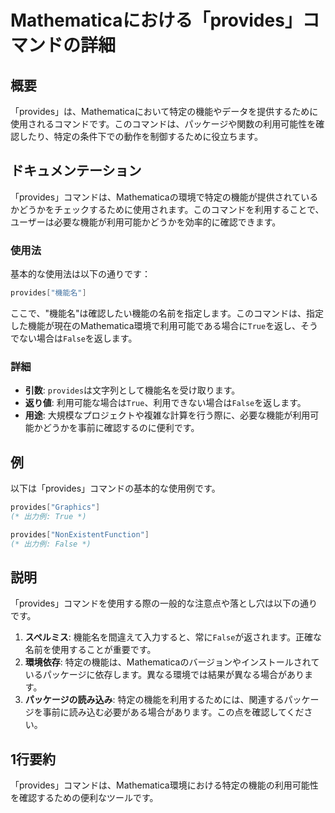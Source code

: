 <!--
Meta Description: # Mathematicaにおける「provides」コマンドの詳細 ## 概要 「provides」は、Mathematicaにおいて特定の機能やデータを提供するために使用されるコマンドです。このコマンドは、パッケージや関数の利用可能性を確認したり、特定の条件下での動作を制御するために役立ちます。...
Meta Keywords: provides, false, true, このコマンドは, コマンドは
-->

# Mathematicaにおける「provides」コマンドの詳細

## 概要
「provides」は、Mathematicaにおいて特定の機能やデータを提供するために使用されるコマンドです。このコマンドは、パッケージや関数の利用可能性を確認したり、特定の条件下での動作を制御するために役立ちます。

## ドキュメンテーション
「provides」コマンドは、Mathematicaの環境で特定の機能が提供されているかどうかをチェックするために使用されます。このコマンドを利用することで、ユーザーは必要な機能が利用可能かどうかを効率的に確認できます。

### 使用法
基本的な使用法は以下の通りです：

```mathematica
provides["機能名"]
```

ここで、"機能名"は確認したい機能の名前を指定します。このコマンドは、指定した機能が現在のMathematica環境で利用可能である場合に`True`を返し、そうでない場合は`False`を返します。

### 詳細
- **引数**: `provides`は文字列として機能名を受け取ります。
- **返り値**: 利用可能な場合は`True`、利用できない場合は`False`を返します。
- **用途**: 大規模なプロジェクトや複雑な計算を行う際に、必要な機能が利用可能かどうかを事前に確認するのに便利です。

## 例
以下は「provides」コマンドの基本的な使用例です。

```mathematica
provides["Graphics"]
(* 出力例: True *)

provides["NonExistentFunction"]
(* 出力例: False *)
```

## 説明
「provides」コマンドを使用する際の一般的な注意点や落とし穴は以下の通りです。

1. **スペルミス**: 機能名を間違えて入力すると、常に`False`が返されます。正確な名前を使用することが重要です。
2. **環境依存**: 特定の機能は、Mathematicaのバージョンやインストールされているパッケージに依存します。異なる環境では結果が異なる場合があります。
3. **パッケージの読み込み**: 特定の機能を利用するためには、関連するパッケージを事前に読み込む必要がある場合があります。この点を確認してください。

## 1行要約
「provides」コマンドは、Mathematica環境における特定の機能の利用可能性を確認するための便利なツールです。